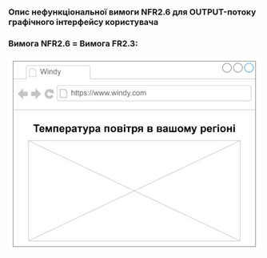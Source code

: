 ### Опис нефункціональної вимоги NFR2.6 для OUTPUT-потоку графічного інтерфейсу користувача
### Вимога NFR2.6 = Вимога FR2.3:
![NFR2.6](NFR2.6.jpg)
